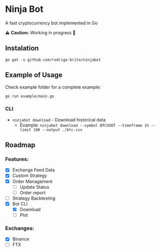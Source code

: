# Ninja Bot

A fast cryptocurrency bot implemented in Go

:warning: **Caution:** Working in progress :construction:

## Instalation

`go get -u github.com/rodrigo-brito/ninjabot`

## Example of Usage

Check example folder for a complete example:

```bash
go run example/main.go
```

### CLI

- `ninjabot download` - Download historical data
    - Example: `ninjabot download --symbol BTCUSDT --timeframe 1h --limit 100 --output ./btc.csv`


## Roadmap

### Features:
- [x] Exchange Feed Data
- [x] Custom Strategy
- [x] Order Management
    - [ ] Update Status
    - [ ] Order report
- [ ] Strategy Backtesting
- [x] Bot CLI
  - [x] Download
  - [ ] Plot

### Exchanges:
- [x] Binance
- [ ] FTX
